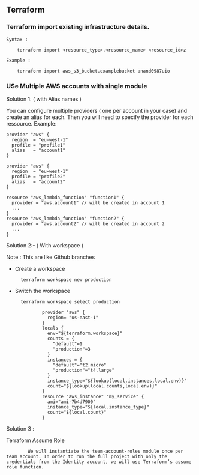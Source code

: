 ## Terraform

### Terraform import existing infrastructure details.

    Syntax : 
    
        terraform import <resource_type>.<resource_name> <resource_id>z
        
    Example :  
      
        terraform import aws_s3_bucket.examplebucket anand0987uio
    
    
### USe Multiple AWS accounts with single module

Solution 1:  ( with Alias names )

You can configure multiple providers ( one per account in your case) and create an alias for each. Then you will need to specify the provider for each ressource. Example:

    provider "aws" {
      region  = "eu-west-1"
      profile = "profile1"
      alias   = "account1"
    }

    provider "aws" {
      region  = "eu-west-1"
      profile = "profile2"
      alias   = "account2"
    }

    resource "aws_lambda_function" "function1" {
      provider = "aws.account1" // will be created in account 1
      ...
    }
    resource "aws_lambda_function" "function2" {
      provider = "aws.account2" // will be created in account 2
      ...
    }


Solution 2:- ( With workspace )

Note : This are like Github branches

- Create a workspace 

        terraform workspace new production

- Switch the workspace

        terraform workspace select production

                provider "aws" {
                  region= "us-east-1"
                }
                locals {
                  env="${terraform.workspace}"
                  counts = {
                    "default"=1
                    "production"=3
                  }
                  instances = {
                    "default"="t2.micro"
                    "production"="t4.large"
                  }
                  instance_type="${lookup(local.instances,local.env)}"
                  count="${lookup(local.counts,local.env)}"
                }
                resource "aws_instance" "my_service" {
                  ami="ami-7b4d7900"
                  instance_type="${local.instance_type}"
                  count="${local.count}"
                }
                
 
Solution 3 : 

   Terraform Assume Role
   
            We will instantiate the team-account-roles module once per team account. In order to run the full project with only the credentials from the Identity account, we will use Terraform’s assume role function.
